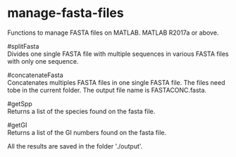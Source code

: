 # manage-fasta-files
Functions to manage FASTA files on MATLAB.
MATLAB R2017a or above.

#splitFasta  
Divides one single FASTA file with multiple sequences in various FASTA files with only one sequence.

#concatenateFasta  
Concatenates multiples FASTA files in one single FASTA file. The files need tobe in the current folder. The output file name is FASTACONC.fasta.

#getSpp  
Returns a list of the species found on the fasta file.

#getGI  
Returns a list of the GI numbers found on the fasta file.

All the results are saved in the folder './output'.

